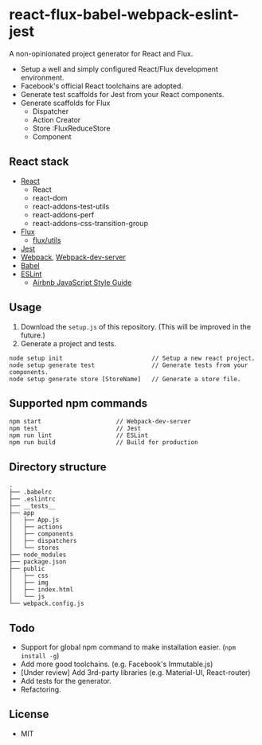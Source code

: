 # react-flux-babel-webpack-eslint-jest

A non-opinionated project generator for React and Flux.

- Setup a well and simply configured React/Flux development environment.
- Facebook's official React toolchains are adopted.
- Generate test scaffolds for Jest from your React components.
- Generate scaffolds for Flux 
  - Dispatcher
  - Action Creator
  - Store :FluxReduceStore
  - Component

## React stack

- [React](http://facebook.github.io/react/)
  - React
  - react-dom
  - react-addons-test-utils
  - react-addons-perf
  - react-addons-css-transition-group
- [Flux](https://facebook.github.io/flux/)
  - [flux/utils](https://facebook.github.io/flux/docs/flux-utils.html)
- [Jest](https://facebook.github.io/jest/)
- [Webpack](https://webpack.github.io), [Webpack-dev-server](https://webpack.github.io/docs/webpack-dev-server.html)
- [Babel](https://babeljs.io)
- [ESLint](http://eslint.org)
  - [Airbnb JavaScript Style Guide](https://github.com/airbnb/javascript)

## Usage

1. Download the `setup.js` of this repository. (This will be improved in the future.)
2. Generate a project and tests.

```
node setup init                         // Setup a new react project.
node setup generate test                // Generate tests from your components.
node setup generate store [StoreName]   // Generate a store file.
```

## Supported npm commands

```
npm start                     // Webpack-dev-server
npm test                      // Jest
npm run lint                  // ESLint
npm run build                 // Build for production
```

## Directory structure

```
.
├── .babelrc
├── .eslintrc
├── __tests__
├── app
│   ├── App.js
│   ├── actions
│   ├── components
│   ├── dispatchers
│   └── stores
├── node_modules
├── package.json
├── public
│   ├── css
│   ├── img
│   ├── index.html
│   └── js
└── webpack.config.js
```

## Todo

- Support for global npm command to make installation easier. (`npm install -g`)
- Add more good toolchains. (e.g. Facebook's Immutable.js)
- [Under review] Add 3rd-party libraries (e.g. Material-UI, React-router)
- Add tests for the generator.
- Refactoring.

## License

- MIT


